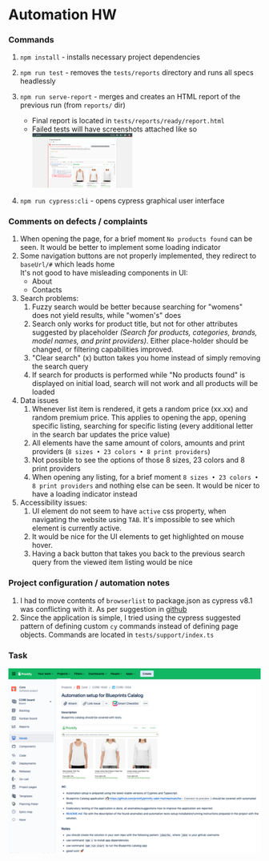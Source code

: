 # Automation HW
### Commands
1. `npm install` - installs necessary project dependencies
1. `npm run test` - removes the `tests/reports` directory and runs all specs headlessly
1. `npm run serve-report` - merges and creates an HTML report of the previous run (from `reports/` dir)
   * Final report is located in `tests/reports/ready/report.html`
   * Failed tests will have screenshots attached like so
     <img src="docs/failedReporter.png" alt="drawing" width="200"/>


1. `npm run cypress:cli` - opens cypress graphical user interface
### Comments on defects / complaints
1. When opening the page, for a brief moment `No products found` can be seen. It would be better to implement some loading indicator
1. Some navigation buttons are not properly implemented, they redirect to `baseUrl/#` which leads home  
   It's not good to have misleading components in UI:
    * About
    * Contacts
1. Search problems:
    1. Fuzzy search would be better because searching for "womens" does not yield results, while "women's" does
    1. Search only works for product title, but not for other attributes suggested by placeholder *(Search for products, categories, brands, model names, and print providers)*. Either place-holder should be changed, or filtering capabilities improved.
    1. "Clear search" (x) button takes you home instead of simply removing the search query
    1. If search for products is performed while "No products found" is displayed on initial load, search will not work and all products will be loaded
1. Data issues
    1. Whenever list item is rendered, it gets a random price (xx.xx) and random premium price. This applies to opening the app, opening specific listing, searching for specific listing (every additional letter in the search bar updates the price value)
    1. All elements have the same amount of colors, amounts and print providers (`8 sizes • 23 colors • 8 print providers`)
    1. Not possible to see the options of those 8 sizes, 23 colors and 8 print providers
    1. When opening any listing, for a brief moment `8 sizes • 23 colors • 8 print providers` and nothing else can be seen. It would be nicer to have a loading indicator instead
1. Accessibility issues:
    1. UI element do not seem to have `active` css property, when navigating the website using `TAB`. It's impossible to see which element is currently active.
    1. It would be nice for the UI elements to get highlighted on mouse hover.
    1. Having a back button that takes you back to the previous search query from the viewed item listing would be nice

### Project configuration / automation notes
1. I had to move contents of `browserlist` to package.json as cypress v8.1 was conflicting with it. As per suggestion in [github](https://github.com/cypress-io/cypress/issues/8864)
1. Since the application is simple, I tried using the cypress suggested pattern of defining custom `cy` commands instead of defining page objects.
   Commands are located in `tests/support/index.ts`
### Task

![task](./docs/instructions.png)


